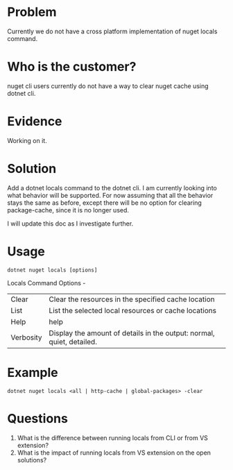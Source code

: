 # Problem
Currently we do not have a cross platform implementation of nuget locals command.

# Who is the customer?
nuget cli users currently do not have a way to clear nuget cache using dotnet cli.

# Evidence
Working on it.

# Solution
Add a dotnet locals command to the dotnet cli. I am currently looking into what behavior will be supported. For now assuming that all the behavior stays the same as before, except there will be no option for clearing package-cache, since it is no longer used. 

I will update this doc as I investigate further.

# Usage 
`dotnet nuget locals [options]`

Locals Command Options - 

<table>
    <tr>
        <td>Clear</td>
        <td>Clear the resources in the specified cache location</td>
    </tr>
    <tr>
        <td>List</td>
        <td>List the selected local resources or cache locations</td> 
    </tr>
    <tr>
        <td>Help</td>
        <td>help</td>
    </tr>
    <tr>
        <td>Verbosity</td>
        <td>Display the amount of details in the output: normal, quiet, detailed.</td>
    </tr>
</table>

# Example
`dotnet nuget locals <all | http-cache | global-packages> -clear`


# Questions

1. What is the difference between running locals from CLI or from VS extension?
2. What is the impact of running locals from VS extension on the open solutions?